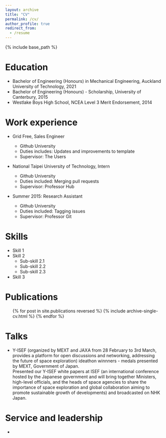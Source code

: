 ```yaml
---
layout: archive
title: "CV"
permalink: /cv/
author_profile: true
redirect_from:
  - /resume
---
```


{% include base_path %}

Education
======
* Bachelor of Engineering (Honours) in Mechanical Engineering, Auckland University of Technology, 2021
* Bachelor of Engineering (Honours) - Scholarship, University of Canterbury, 2015
* Westlake Boys High School, NCEA Level 3 Merit Endorsement, 2014

Work experience
======
* Grid Free, Sales Engineer
  * Github University
  * Duties includes: Updates and improvements to template
  * Supervisor: The Users

* National Taipei University of Technology, Intern
  * Github University
  * Duties included: Merging pull requests
  * Supervisor: Professor Hub

* Summer 2015: Research Assistant
  * Github University
  * Duties included: Tagging issues
  * Supervisor: Professor Git
  
Skills
======
* Skill 1
* Skill 2
  * Sub-skill 2.1
  * Sub-skill 2.2
  * Sub-skill 2.3
* Skill 3

Publications
======
  <ul>{% for post in site.publications reversed %}
    {% include archive-single-cv.html %}
  {% endfor %}</ul>
  
Talks
======
* Y-ISEF (organized by MEXT and JAXA from 28 February to 3rd March, provides a platform for open discussions and networking, addressing the future of space exploration) ideathon winnners - medals presented by MEXT, Government of Japan.
<br>Presented our Y-ISEF white papers at ISEF (an international conference hosted by the Japanese government and will bring together Ministers, high-level officials, and the heads of space agencies to share the importance of space exploration and global collaboration aiming to promote sustainable growth of developments) and broadcasted on NHK Japan.
  
  
Service and leadership
======
* 
